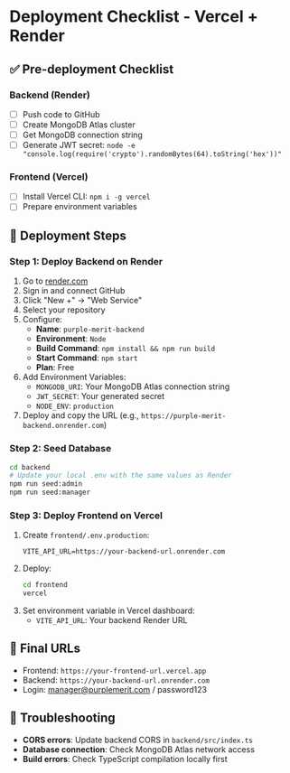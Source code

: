 # Deployment Checklist - Vercel + Render

## ✅ Pre-deployment Checklist

### Backend (Render)
- [ ] Push code to GitHub
- [ ] Create MongoDB Atlas cluster
- [ ] Get MongoDB connection string
- [ ] Generate JWT secret: `node -e "console.log(require('crypto').randomBytes(64).toString('hex'))"`

### Frontend (Vercel)
- [ ] Install Vercel CLI: `npm i -g vercel`
- [ ] Prepare environment variables

## 🚀 Deployment Steps

### Step 1: Deploy Backend on Render
1. Go to [render.com](https://render.com)
2. Sign in and connect GitHub
3. Click "New +" → "Web Service"
4. Select your repository
5. Configure:
   - **Name**: `purple-merit-backend`
   - **Environment**: `Node`
   - **Build Command**: `npm install && npm run build`
   - **Start Command**: `npm start`
   - **Plan**: Free
6. Add Environment Variables:
   - `MONGODB_URI`: Your MongoDB Atlas connection string
   - `JWT_SECRET`: Your generated secret
   - `NODE_ENV`: `production`
7. Deploy and copy the URL (e.g., `https://purple-merit-backend.onrender.com`)

### Step 2: Seed Database
```bash
cd backend
# Update your local .env with the same values as Render
npm run seed:admin
npm run seed:manager
```

### Step 3: Deploy Frontend on Vercel
1. Create `frontend/.env.production`:
   ```env
   VITE_API_URL=https://your-backend-url.onrender.com
   ```
2. Deploy:
   ```bash
   cd frontend
   vercel
   ```
3. Set environment variable in Vercel dashboard:
   - `VITE_API_URL`: Your backend Render URL

## 🔗 Final URLs
- Frontend: `https://your-frontend-url.vercel.app`
- Backend: `https://your-backend-url.onrender.com`
- Login: manager@purplemerit.com / password123

## 🐛 Troubleshooting
- **CORS errors**: Update backend CORS in `backend/src/index.ts`
- **Database connection**: Check MongoDB Atlas network access
- **Build errors**: Check TypeScript compilation locally first
